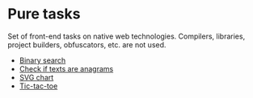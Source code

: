 # Pure tasks

Set of front-end tasks on native web technologies.
Compilers, libraries, project builders, obfuscators, etc. are not used.

- [Binary search][Binary search]
- [Check if texts are anagrams][Check if texts are anagrams]
- [SVG chart][SVG chart]
- [Tic-tac-toe][Tic-tac-toe]

[Binary search]: https://derfex.github.io/pure-tasks/binary-search
[Check if texts are anagrams]: https://derfex.github.io/pure-tasks/check-if-texts-are-anagrams
[SVG chart]: https://derfex.github.io/pure-tasks/svg-chart
[Tic-tac-toe]: https://derfex.github.io/pure-tasks/tic-tac-toe
